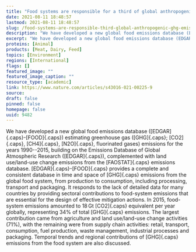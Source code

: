 ```yaml
---
title: "Food systems are responsible for a third of global anthropogenic GHG emissions"
date: 2021-08-11 18:48:57
lastmod: 2021-08-11 18:48:57
slug: /food-systems-are-responsible-third-global-anthropogenic-ghg-emissions
description: "We have developed a new global food emissions database (EDGAR-FOOD) estimating greenhouse gas (GHG; CO2, CH4, N2O, fluorinated gases) emissions for the years 1990–2015, building on the Emissions Database of Global Atmospheric Research (EDGAR), complemented with land use/land-use change emissions from the FAOSTAT emissions database."
excerpt: "We have developed a new global food emissions database (EDGAR-FOOD) estimating greenhouse gas (GHG; CO2, CH4, N2O, fluorinated gases) emissions for the years 1990–2015, building on the Emissions Database of Global Atmospheric Research (EDGAR), complemented with land use/land-use change emissions from the FAOSTAT emissions database."
proteins: [Animal]
products: [Meat, Dairy, Feed]
topics: [Environment]
regions: [International]
flags: []
featured_image: ""
featured_image_caption: ""
resource_type: [academic]
link: https://www.nature.com/articles/s43016-021-00225-9
source: 
draft: false
pinned: false
homepage: false
uuid: 9482
---
```

We have developed a new global food emissions database
([EDGAR]{.caps}-[FOOD]{.caps}) estimating greenhouse gas ([GHG]{.caps};
[CO2]{.caps}, [CH4]{.caps}, [N2O]{.caps}, fluorinated gases) emissions
for the years 1990--2015, building on the Emissions Database of Global
Atmospheric Research ([EDGAR]{.caps}), complemented with land
use/land-use change emissions from the [FAOSTAT]{.caps} emissions
database. [EDGAR]{.caps}-[FOOD]{.caps} provides a complete and
consistent database in time and space of [GHG]{.caps} emissions from the
global food system, from production to consumption, including
processing, transport and packaging. It responds to the lack of detailed
data for many countries by providing sectoral contributions to
food-system emissions that are essential for the design of effective
mitigation actions. In 2015, food-system emissions amounted to 18 Gt
[CO2]{.caps} equivalent per year globally, representing 34% of total
[GHG]{.caps} emissions. The largest contribution came from agriculture
and land use/land-use change activities (71%), with the remaining were
from supply chain activities: retail, transport, consumption, fuel
production, waste management, industrial processes and packaging.
Temporal trends and regional contributions of [GHG]{.caps} emissions
from the food system are also discussed.
